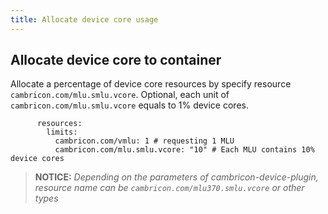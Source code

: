 ```yaml
---
title: Allocate device core usage
---
```


## Allocate device core to container

Allocate a percentage of device core resources by specify resource `cambricon.com/mlu.smlu.vcore`.
Optional, each unit of `cambricon.com/mlu.smlu.vcore` equals to 1% device cores.

```
      resources:
        limits:
          cambricon.com/vmlu: 1 # requesting 1 MLU
          cambricon.com/mlu.smlu.vcore: "10" # Each MLU contains 10% device cores
```

> **NOTICE:** *Depending on the parameters of cambricon-device-plugin, resource name can be `cambricon.com/mlu370.smlu.vcore` or other types*